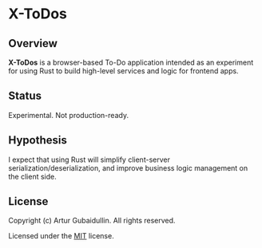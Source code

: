 # X-ToDos

## Overview

**X-ToDos** is a browser-based To-Do application intended as an experiment for using Rust to build high-level services and logic for frontend apps.

## Status

Experimental. Not production-ready.

## Hypothesis

I expect that using Rust will simplify client-server serialization/deserialization, and improve business logic management on the client side.

## License

Copyright (c) Artur Gubaidullin. All rights reserved.

Licensed under the [MIT](LICENSE) license.
